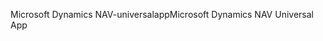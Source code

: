 <span data-ttu-id="d733b-101">Microsoft Dynamics NAV-universalapp</span><span class="sxs-lookup"><span data-stu-id="d733b-101">Microsoft Dynamics NAV Universal App</span></span>